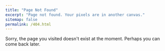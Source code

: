 ```yaml
---
title: "Page Not Found"
excerpt: "Page not found. Your pixels are in another canvas."
sitemap: false
permalink: /404.html
---
```


Sorry, the page you visited doesn't exist at the moment. Perhaps you can come back later.

<script type="text/javascript">
  var GOOG_FIXURL_LANG = 'en';
  var GOOG_FIXURL_SITE = '{{ site.url }}'
</script>
<script type="text/javascript"
  src="//linkhelp.clients.google.com/tbproxy/lh/wm/fixurl.js">
</script>
